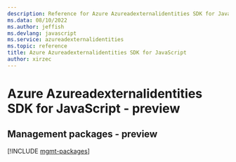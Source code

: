 ```yaml
---
description: Reference for Azure Azureadexternalidentities SDK for JavaScript
ms.data: 08/10/2022
ms.author: jeffish
ms.devlang: javascript
ms.service: azureadexternalidentities
ms.topic: reference
title: Azure Azureadexternalidentities SDK for JavaScript
author: xirzec
---
```

# Azure Azureadexternalidentities SDK for JavaScript - preview

## Management packages - preview
[!INCLUDE [mgmt-packages](azureadexternalidentities-mgmt-index.md)]

